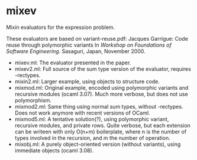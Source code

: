 # mixev
Mixin evaluators for the expression problem.

These evaluators are based on variant-reuse.pdf:
    Jacques Garrigue: Code reuse through polymorphic variants
    In <em>Workshop on Foundations of Software Engineering</em>.
    Sasaguri, Japan, November 2000.

* mixev.ml:
  The evaluator presented in the paper.
* mixev2.ml:
  Full source of the sum type version of the evaluator, requires -rectypes.
* mixin2.ml:
  Larger example, using objects to structure code.
* mixmod.ml:
  Original example, encoded using polymorphic variants and
  recursive modules (ocaml 3.07).
  Much more verbose, but does not use polymorphism.
* mixmod2.ml:
  Same thing using normal sum types, without -rectypes.
  Does not work anymore with recent versions of OCaml.
* mixmod5.ml:
  A tentative solution(?), using polymorphic variant, recursive
  modules, and private rows. Quite verbose, but each extension
  can be writeen with only O(n+m) boilerplate, where n is the number
  of types involved in the recursion, and m the number of operation.
* mixobj.ml:
  A purely object-oriented version (without variants), using
  immediate objects (ocaml 3.08).
